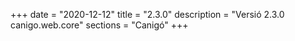 +++
date        = "2020-12-12"
title       = "2.3.0"
description = "Versió 2.3.0 canigo.web.core"
sections    = "Canigó"
+++